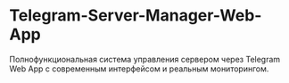 # Telegram-Server-Manager-Web-App
Полнофункциональная система управления сервером через Telegram Web App с современным интерфейсом и реальным мониторингом.
